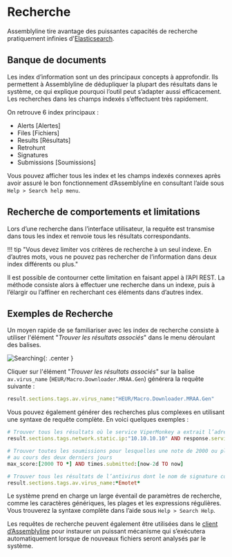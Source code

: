 # Recherche

Assemblyline tire avantage des puissantes capacités de recherche pratiquement infinies d'[Elasticsearch](https://www.elastic.co/).

## Banque de documents
Les index d’information sont un des principaux concepts à approfondir. Ils permettent à Assemblyline de dédupliquer la plupart des résultats dans le système, ce qui explique pourquoi l’outil peut s’adapter aussi efficacement. Les recherches dans les champs indexés s’effectuent très rapidement.

On retrouve 6 index principaux :
- Alerts [Alertes]
- Files [Fichiers]
- Results [Résultats]
- Retrohunt
- Signatures
- Submissions [Soumissions]

Vous pouvez afficher tous les index et les champs indexés connexes après avoir assuré le bon fonctionnement d’Assemblyline en consultant l’aide sous `Help > Search help menu`.

## Recherche de comportements et limitations

Lors d’une recherche dans l’interface utilisateur, la requête est transmise dans tous les index et renvoie tous les résultats correspondants.


!!! tip "Vous devez limiter vos critères de recherche à un seul indexe. En d’autres mots, vous ne pouvez pas rechercher de l’information dans deux index différents ou plus."

Il est possible de contourner cette limitation en faisant appel à l’API REST. La méthode consiste alors à effectuer une recherche dans un indexe, puis à l’élargir ou l’affiner en recherchant ces éléments dans d’autres index.

## Exemples de Recherche

Un moyen rapide de se familiariser avec les index de recherche consiste à utiliser l'élément "*Trouver les résultats associés*" dans le menu déroulant des balises.

![Searching](./images/magnifier.png){: .center }

Cliquer sur l'élément "*Trouver les résultats associés*" sur la balise `av.virus_name` (`HEUR/Macro.Downloader.MRAA.Gen`) générera la requête suivante :
```ruby
result.sections.tags.av.virus_name:"HEUR/Macro.Downloader.MRAA.Gen"
```

Vous pouvez également générer des recherches plus complexes en utilisant une syntaxe de requête complète. En voici quelques exemples :


```ruby
# Trouver tous les résultats où le service ViperMonkey a extrait l’adresse IP 10.10.10.10
result.sections.tags.network.static.ip:"10.10.10.10" AND response.service_name:ViperMonkey

# Trouver toutes les soumissions pour lesquelles une note de 2000 ou plus a été attribuée
# au cours des deux derniers jours
max_score:[2000 TO *] AND times.submitted:[now-2d TO now]

# Trouver tous les résultats de l’antivirus dont le nom de signature correspond à Emotet
result.sections.tags.av.virus_name:*Emotet*
```
Le système prend en charge un large éventail de paramètres de recherche, comme les caractères génériques, les plages et les expressions régulières. Vous trouverez la syntaxe complète dans l’aide sous ```Help > Search Help```.

Les requêtes de recherche peuvent également être utilisées dans le [client d’Assemblyline](../../integration/python) pour instaurer un puissant mécanisme qui s’exécutera automatiquement lorsque de nouveaux fichiers seront analysés par le système.
